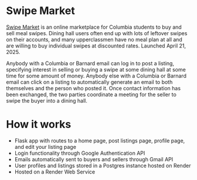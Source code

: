 # Swipe Market

<a href="https://swipemarketcu.com/">Swipe Market</a> is an online marketplace for Columbia students to buy and sell meal swipes. Dining hall users often end up with lots of leftover swipes on their accounts, and many upperclassmen have no meal plan at all and are willing to buy individual swipes at discounted rates. Launched April 21, 2025.

Anybody with a Columbia or Barnard email can log in to post a listing, specifying interest in selling or buying a swipe at some dining hall at some time for some amount of money. Anybody else with a Columbia or Barnard email can click on a listing to automatically generate an email to both themselves and the person who posted it. Once contact information has been exchanged, the two parties coordinate a meeting for the seller to swipe the buyer into a dining hall. 

# How it works

- Flask app with routes to a home page, post listings page, profile page, and edit your listing page
- Login functionality through Google Authentication API
- Emails automatically sent to buyers and sellers through Gmail API
- User profiles and listings stored in a Postgres instance hosted on Render
- Hosted on a Render Web Service
